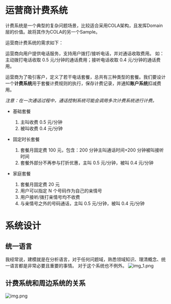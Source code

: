 # 运营商计费系统
计费系统是一个典型的复杂问题场景，比较适合采用COLA架构，且发挥Domain层的价值。故将其作为COLA的另一个Sample。

运营商计费系统的需求如下：

运营商向用户提供电话服务，支持用户拨打/接听电话，并对通话收取费用。
如：主动拨打电话收取 0.5 元/分钟的通话费用；接听电话收取 0.4 元/分钟的通话费用。

运营商为了吸引客户，定义了若干电话套餐，总共有三种类型的套餐。我们要设计一个**计费系统**用于套餐计费规则的执行，保存计费记录，并通知**账户系统**扣减费用。

_注意：在一次通话过程中，通话控制系统可能会调用多次计费系统进行计费。_

- 基础套餐
    1. 主叫收费 0.5 元/分钟
    2. 被叫收费 0.4 元/分钟


- 固定时长套餐
    1. 套餐月固定费 100 元，包含：200 分钟主叫通话时间+200 分钟被叫接听时间
    2. 套餐外部分不再参与打折优惠，主叫 0.5 元/分钟，被叫 0.4 元/分钟


- 家庭套餐
    1. 套餐月固定费 20 元
    2. 用户可以指定 N 个号码作为自己的亲情号
    3. 用户接听/拨打亲情号均不收费
    4. 与亲情号之外的号码通话，主叫 0.5 元/分钟，被叫 0.4 元/分钟

# 系统设计
## 统一语言
我经常说，建模就是在分析语言，对于任何问题域，熟悉领域知识、理清概念、统一语言都是非常必要且重要的事情。
对于这个系统也不例外。
![img_1.png](img_1.png)

## 计费系统和周边系统的关系
![img.png](img.png)



